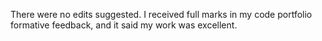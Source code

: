 There were no edits suggested. I received full marks in my code portfolio formative feedback, and it said my work was excellent. 

